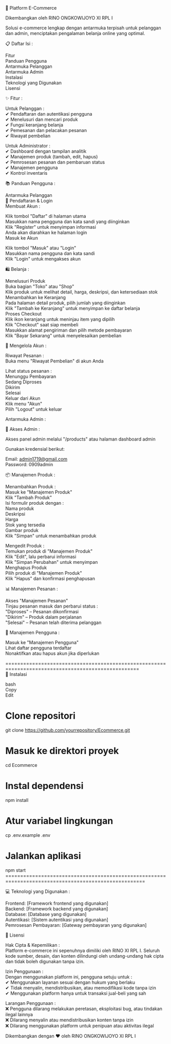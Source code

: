 🛒 Platform E-Commerce<br>

Dikembangkan oleh RINO ONGKOWIJOYO XI RPL I<br>

Solusi e-commerce lengkap dengan antarmuka terpisah untuk pelanggan dan admin, menciptakan pengalaman belanja online yang optimal.<br>

📋 Daftar Isi : <br>

Fitur<br>
Panduan Pengguna<br>
Antarmuka Pelanggan<br>
Antarmuka Admin<br>
Instalasi<br>
Teknologi yang Digunakan<br>
Lisensi<br>

✨ Fitur : <br>

Untuk Pelanggan : <br>
✔ Pendaftaran dan autentikasi pengguna<br>
✔ Menelusuri dan mencari produk<br>
✔ Fungsi keranjang belanja<br>
✔ Pemesanan dan pelacakan pesanan<br>
✔ Riwayat pembelian<br>

Untuk Administrator : <br>
✔ Dashboard dengan tampilan analitik<br>
✔ Manajemen produk (tambah, edit, hapus)<br>
✔ Pemrosesan pesanan dan pembaruan status<br>
✔ Manajemen pengguna<br>
✔ Kontrol inventaris<br>

📚 Panduan Pengguna : <br>

Antarmuka Pelanggan<br>
🔐 Pendaftaran & Login<br>
Membuat Akun : <br>

Klik tombol "Daftar" di halaman utama<br>
Masukkan nama pengguna dan kata sandi yang diinginkan<br>
Klik "Register" untuk menyimpan informasi<br>
Anda akan diarahkan ke halaman login<br>
Masuk ke Akun<br>

Klik tombol "Masuk" atau "Login"<br>
Masukkan nama pengguna dan kata sandi<br>
Klik "Login" untuk mengakses akun<br>

🛍️ Belanja : <br>

Menelusuri Produk<br>
Buka bagian "Toko" atau "Shop"<br>
Klik produk untuk melihat detail, harga, deskripsi, dan ketersediaan stok<br>
Menambahkan ke Keranjang<br>
Pada halaman detail produk, pilih jumlah yang diinginkan<br>
Klik "Tambah ke Keranjang" untuk menyimpan ke daftar belanja<br>
Proses Checkout<br>
Klik ikon keranjang untuk meninjau item yang dipilih<br>
Klik "Checkout" saat siap membeli<br>
Masukkan alamat pengiriman dan pilih metode pembayaran<br>
Klik "Bayar Sekarang" untuk menyelesaikan pembelian<br>


📜 Mengelola Akun : <br>

Riwayat Pesanan : <br>
Buka menu "Riwayat Pembelian" di akun Anda<br>

Lihat status pesanan : <br>
Menunggu Pembayaran<br>
Sedang Diproses<br>
Dikirim<br>
Selesai<br>
Keluar dari Akun<br>
Klik menu "Akun"<br>
Pilih "Logout" untuk keluar<br>

Antarmuka Admin : <br>

🔑 Akses Admin : <br>

Akses panel admin melalui "/products" atau halaman dashboard admin<br>

Gunakan kredensial berikut:<br>

Email: admin1719@gmail.com<br>
Password: 0909admin<br>

📦 Manajemen Produk : <br>

Menambahkan Produk : <br>
Masuk ke "Manajemen Produk"<br>
Klik "Tambah Produk"<br>
Isi formulir produk dengan : <br>
Nama produk <br>
Deskripsi <br>
Harga <br>
Stok yang tersedia <br>
Gambar produk <br>
Klik "Simpan" untuk menambahkan produk <br>

Mengedit Produk : <br>
Temukan produk di "Manajemen Produk"<br>
Klik "Edit", lalu perbarui informasi<br>
Klik "Simpan Perubahan" untuk menyimpan<br>
Menghapus Produk<br>
Pilih produk di "Manajemen Produk"<br>
Klik "Hapus" dan konfirmasi penghapusan<br>

📊 Manajemen Pesanan : <br>

Akses "Manajemen Pesanan"<br>
Tinjau pesanan masuk dan perbarui status : <br>
"Diproses" – Pesanan dikonfirmasi<br>
"Dikirim" – Produk dalam perjalanan<br>
"Selesai" – Pesanan telah diterima pelanggan<br>

👥 Manajemen Pengguna : <br>

Masuk ke "Manajemen Pengguna"<br>
Lihat daftar pengguna terdaftar<br>
Nonaktifkan atau hapus akun jika diperlukan<br>

===================================================================================================<br>
🚀 Instalasi<br>

bash<br>
Copy<br>
Edit<br>
# Clone repositori<br>
git clone https://github.com/yourrepository/Ecommerce.git<br>

# Masuk ke direktori proyek<br>
cd Ecommerce<br>

# Instal dependensi<br>
npm install<br>

# Atur variabel lingkungan<br>
cp .env.example .env<br>

# Jalankan aplikasi<br>
npm start<br>
=====================================================================================================<br>

💻 Teknologi yang Digunakan : <br>

Frontend: [Framework frontend yang digunakan]<br>
Backend: [Framework backend yang digunakan]<br>
Database: [Database yang digunakan]<br>
Autentikasi: [Sistem autentikasi yang digunakan]<br>
Pemrosesan Pembayaran: [Gateway pembayaran yang digunakan]<br>

📄 Lisensi<br>

Hak Cipta & Kepemilikan : <br>
Platform e-commerce ini sepenuhnya dimiliki oleh RINO XI RPL I. Seluruh kode sumber, desain, dan konten dilindungi oleh undang-undang hak cipta dan tidak boleh digunakan tanpa izin.<br>

Izin Penggunaan : <br>
Dengan menggunakan platform ini, pengguna setuju untuk : <br>
✔ Menggunakan layanan sesuai dengan hukum yang berlaku<br>
✔ Tidak menyalin, mendistribusikan, atau memodifikasi kode tanpa izin<br>
✔ Menggunakan platform hanya untuk transaksi jual-beli yang sah<br>

Larangan Penggunaan : <br>
❌ Pengguna dilarang melakukan peretasan, eksploitasi bug, atau tindakan ilegal lainnya<br>
❌ Dilarang menyalin atau mendistribusikan konten tanpa izin<br>
❌ Dilarang menggunakan platform untuk penipuan atau aktivitas ilegal<br>

Dikembangkan dengan ❤️ oleh RINO ONGKOWIJOYO XI RPL I







